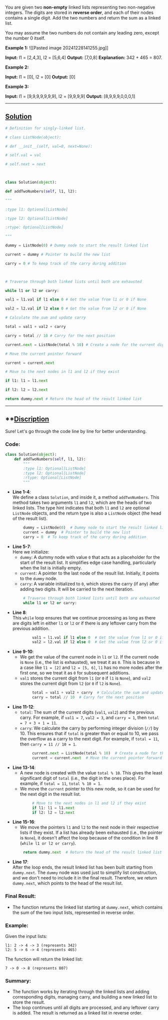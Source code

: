 

You are given two **non-empty** linked lists representing two non-negative integers. The digits are stored in **reverse order**, and each of their nodes contains a single digit. Add the two numbers and return the sum as a linked list.

You may assume the two numbers do not contain any leading zero, except the number 0 itself.

**Example 1:**
![[Pasted image 20241228141255.jpg]]


**Input:** l1 = [2,4,3], l2 = [5,6,4]
**Output:** [7,0,8]
**Explanation:** 342 + 465 = 807.

**Example 2:**

**Input:** l1 = [0], l2 = [0]
**Output:** [0]

**Example 3:**

**Input:** l1 = [9,9,9,9,9,9,9], l2 = [9,9,9,9]
**Output:** [8,9,9,9,0,0,0,1]

---
## **<u>Solution</u>**

```python
# Definition for singly-linked list.

# class ListNode(object):

# def __init__(self, val=0, next=None):

# self.val = val

# self.next = next

  

class Solution(object):

def addTwoNumbers(self, l1, l2):

"""

:type l1: Optional[ListNode]

:type l2: Optional[ListNode]

:rtype: Optional[ListNode]

"""

dummy = ListNode(0) # Dummy node to start the result linked list

current = dummy # Pointer to build the new list

carry = 0 # To keep track of the carry during addition

  

# Traverse through both linked lists until both are exhausted

while l1 or l2 or carry:

val1 = l1.val if l1 else 0 # Get the value from l1 or 0 if None

val2 = l2.val if l2 else 0 # Get the value from l2 or 0 if None

# Calculate the sum and update carry

total = val1 + val2 + carry

carry = total // 10 # Carry for the next position

current.next = ListNode(total % 10) # Create a node for the current digit

# Move the current pointer forward

current = current.next

# Move to the next nodes in l1 and l2 if they exist

if l1: l1 = l1.next

if l2: l2 = l2.next

return dummy.next # Return the head of the result linked list
```



---
## **<u>Discription</u>

Sure! Let's go through the code line by line for better understanding.

### Code:

```python
class Solution(object):
    def addTwoNumbers(self, l1, l2):
        """
        :type l1: Optional[ListNode]
        :type l2: Optional[ListNode]
        :rtype: Optional[ListNode]
        """
```

- **Line 1-4**:  
    We define a class `Solution`, and inside it, a method `addTwoNumbers`. This method takes two arguments `l1` and `l2`, which are the heads of two linked lists. The type hint indicates that both `l1` and `l2` are optional `ListNode` objects, and the return type is also a `ListNode` object (the head of the result list).

```python
        dummy = ListNode(0)  # Dummy node to start the result linked list
        current = dummy  # Pointer to build the new list
        carry = 0  # To keep track of the carry during addition
```

- **Line 5-7**:  
    Here we initialize:
    - `dummy`: A dummy node with value `0` that acts as a placeholder for the start of the result list. It simplifies edge case handling, particularly when the list is initially empty.
    - `current`: A pointer to the last node of the result list. Initially, it points to the `dummy` node.
    - `carry`: A variable initialized to `0`, which stores the carry (if any) after adding two digits. It will be carried to the next iteration.

```python
        # Traverse through both linked lists until both are exhausted
        while l1 or l2 or carry:
```

- **Line 8**:  
    This `while` loop ensures that we continue processing as long as there are digits left in either `l1` or `l2` or if there is any leftover carry from the previous addition.

```python
            val1 = l1.val if l1 else 0  # Get the value from l1 or 0 if None
            val2 = l2.val if l2 else 0  # Get the value from l2 or 0 if None
```

- **Line 9-10**:
    - We get the value of the current node in `l1` or `l2`. If the current node is `None` (i.e., the list is exhausted), we treat it as `0`. This is because in a case like `l1 = [2]` and `l2 = [5, 6]`, `l1` has no more nodes after the first one, so we treat it as `0` for subsequent additions.
    - `val1` stores the current digit from `l1` (or `0` if `l1` is `None`), and `val2` stores the current digit from `l2` (or `0` if `l2` is `None`).

```python
            total = val1 + val2 + carry  # Calculate the sum and update carry
            carry = total // 10  # Carry for the next position
```

- **Line 11-12**:
    - `total`: The sum of the current digits (`val1`, `val2`) and the previous carry. For example, if `val1 = 7`, `val2 = 3`, and `carry = 1`, then `total = 7 + 3 + 1 = 11`.
    - `carry`: We calculate the carry by performing integer division (`//`) by 10. This ensures that if `total` is greater than or equal to 10, we pass the overflow as a carry to the next digit. For example, if `total = 11`, then `carry = 11 // 10 = 1`.

```python
            current.next = ListNode(total % 10)  # Create a node for the current digit
            current = current.next  # Move the current pointer forward
```

- **Line 13-14**:
    - A new node is created with the value `total % 10`. This gives the least significant digit of `total` (i.e., the digit in the ones place). For example, if `total = 11`, `total % 10 = 1`.
    - We move the `current` pointer to this new node, so it can be used for the next digit in the result list.

```python
            # Move to the next nodes in l1 and l2 if they exist
            if l1: l1 = l1.next
            if l2: l2 = l2.next
```

- **Line 15-16**:
    - We move the pointers `l1` and `l2` to the next node in their respective lists if they exist. If a list has already been exhausted (i.e., the pointer is `None`), it doesn't affect the loop because of the condition in line 8 (`while l1 or l2 or carry`).

```python
        return dummy.next  # Return the head of the result linked list
```

- **Line 17**:  
    After the loop ends, the result linked list has been built starting from `dummy.next`. The `dummy` node was used just to simplify list construction, and we don't need to include it in the final result. Therefore, we return `dummy.next`, which points to the head of the result list.

### Final Result:

- The function returns the linked list starting at `dummy.next`, which contains the sum of the two input lists, represented in reverse order.

### Example:

Given the input lists:

```
l1: 2 -> 4 -> 3 (represents 342)
l2: 5 -> 6 -> 4 (represents 465)
```

The function will return the linked list:

```
7 -> 0 -> 8 (represents 807)
```

### Summary:

- The function works by iterating through the linked lists and adding corresponding digits, managing carry, and building a new linked list to store the result.
- The loop continues until all digits are processed, and any leftover carry is added. The result is returned as a linked list in reverse order.